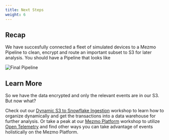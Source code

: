 ```yaml
---
title: Next Steps
weight: 6
---
```


## Recap

We have succesfully connected a fleet of simulated devices to a Mezmo Pipeline to clean, encrypt and route an important subset to S3 for later analysis.  You should have a Pipeline that looks like

![Final Pipeline](../../images/pipeline_final.png)

## Learn More

So we have the data encrypted and only the relevant events are in our S3.  But now what?

Check out our [Dynamic S3 to Snowflake Ingestion](/mezmo-workshops/s3-to-snowflake/) workshop to learn how to organize dynamically and get the transactions into a data warehouse for further analysis.  Or take a peak at our [Mezmo Platform](/mezmo-workshops/pet-clinic/) workshop to utilize [Open Telemetry](https://opentelemetry.io/) and find other ways you can take advantage of events holistically on the Mezmo Platform.
